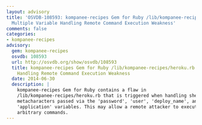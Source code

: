 ```yaml
---
layout: advisory
title: 'OSVDB-108593: kompanee-recipes Gem for Ruby /lib/kompanee-recipes/heroku.rb
  Multiple Variable Handling Remote Command Execution Weakness'
comments: false
categories:
- kompanee-recipes
advisory:
  gem: kompanee-recipes
  osvdb: 108593
  url: http://osvdb.org/show/osvdb/108593
  title: kompanee-recipes Gem for Ruby /lib/kompanee-recipes/heroku.rb Multiple Variable
    Handling Remote Command Execution Weakness
  date: 2014-06-30
  description: |
    kompanee-recipes Gem for Ruby contains a flaw in
    /lib/kompanee-recipes/heroku.rb that is triggered when handling shell
    metacharacters passed via the 'password', 'user', 'deploy_name', and
    'application' variables. This may allow a remote attacker to execute
    arbitrary commands.
---
```

